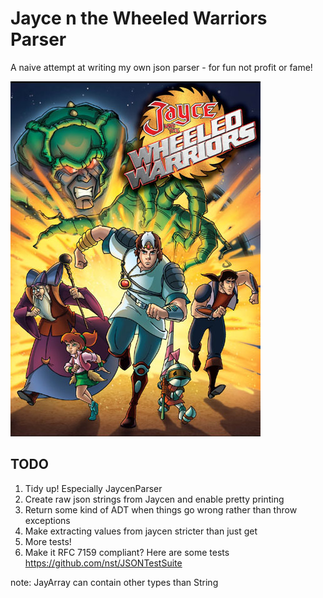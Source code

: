 # Jayce n the Wheeled Warriors Parser

 A naive attempt at writing my own json parser - for fun not profit or fame!

 ![Jayce and the Wheeled Warriors](Jayce_and_the_Wheeled_Warriors.jpg "Jayce and the Wheeled Warriors")



## TODO

1. Tidy up! Especially JaycenParser
2. Create raw json strings from Jaycen and enable pretty printing
3. Return some kind of ADT when things go wrong rather than throw exceptions
4. Make extracting values from jaycen stricter than just get
5. More tests!
6. Make it RFC 7159 compliant? Here are some tests https://github.com/nst/JSONTestSuite

note: JayArray can contain other types than String
